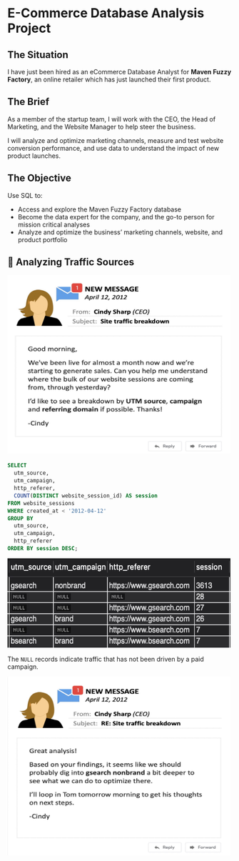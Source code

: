 # E-Commerce Database Analysis Project

## The Situation

I have just been hired as an eCommerce Database Analyst for **Maven Fuzzy Factory**, an online retailer which has just launched their first product.

## The Brief

As a member of the startup team, I will work with the CEO, the Head of Marketing, and the Website Manager to help steer the business.

I will analyze and optimize marketing channels, measure and test website conversion performance, and use data to understand the impact of new product launches.

## The Objective

Use SQL to:
- Access and explore the Maven Fuzzy Factory database
- Become the data expert for the company, and the go-to person for mission critical analyses
- Analyze and optimize the business’ marketing channels, website, and product portfolio


## 📌 Analyzing Traffic Sources

<img width="500" alt="image" src="https://github.com/rohaanzuberi/Maven_Analytics/blob/main/Images/1.jpeg" width="500" height="400" />

```SQL
SELECT
  utm_source,
  utm_campaign,
  http_referer,
  COUNT(DISTINCT website_session_id) AS session
FROM website_sessions
WHERE created_at < '2012-04-12'
GROUP BY
  utm_source,
  utm_campaign,
  http_referer
ORDER BY session DESC;
```

<img width="500" alt="image" src="https://github.com/rohaanzuberi/Maven_Analytics/blob/main/Images/2.jpeg" width="500" height="200" />

The ```NULL``` records indicate traffic that has not been driven by a paid campaign.

<img width="500" alt="image" src="https://github.com/rohaanzuberi/Maven_Analytics/blob/main/Images/3.jpeg" width="500" height="400" />
